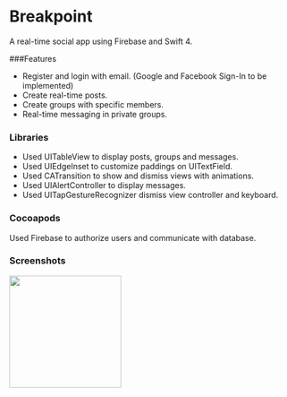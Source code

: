 # Breakpoint
A real-time social app using Firebase and Swift 4.

###Features
<ul>
<li>Register and login with email. (Google and Facebook Sign-In to be implemented)<br/></li>
<li>Create real-time posts.<br/></li>
<li>Create groups with specific members.<br/></li>
<li>Real-time messaging in private groups.<br/></li>
</ul>

### Libraries
<ul>
<li>Used UITableView to display posts, groups and messages.<br/></li>
<li>Used UIEdgeInset to customize paddings on UITextField.<br/></li>
<li>Used CATransition to show and dismiss views with animations.<br/></li>
<li>Used UIAlertController to display messages.<br/></li>
<li>Used UITapGestureRecognizer dismiss view controller and keyboard.<br/></li>
</ul>

### Cocoapods
Used Firebase to authorize users and communicate with database.

### Screenshots

<img src="" width="200">
